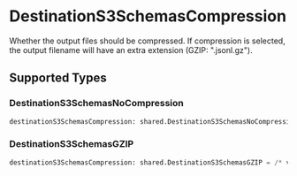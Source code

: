 # DestinationS3SchemasCompression

Whether the output files should be compressed. If compression is selected, the output filename will have an extra extension (GZIP: ".jsonl.gz").


## Supported Types

### DestinationS3SchemasNoCompression

```python
destinationS3SchemasCompression: shared.DestinationS3SchemasNoCompression = /* values here */
```

### DestinationS3SchemasGZIP

```python
destinationS3SchemasCompression: shared.DestinationS3SchemasGZIP = /* values here */
```

